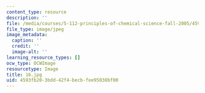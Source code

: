 ```yaml
---
content_type: resource
description: ''
file: /media/courses/5-112-principles-of-chemical-science-fall-2005/4593fb203bdd42f4becbfee95038bf00_16.jpg
file_type: image/jpeg
image_metadata:
  caption: ''
  credit: ''
  image-alt: ''
learning_resource_types: []
ocw_type: OCWImage
resourcetype: Image
title: 16.jpg
uid: 4593fb20-3bdd-42f4-becb-fee95038bf00
---
```


